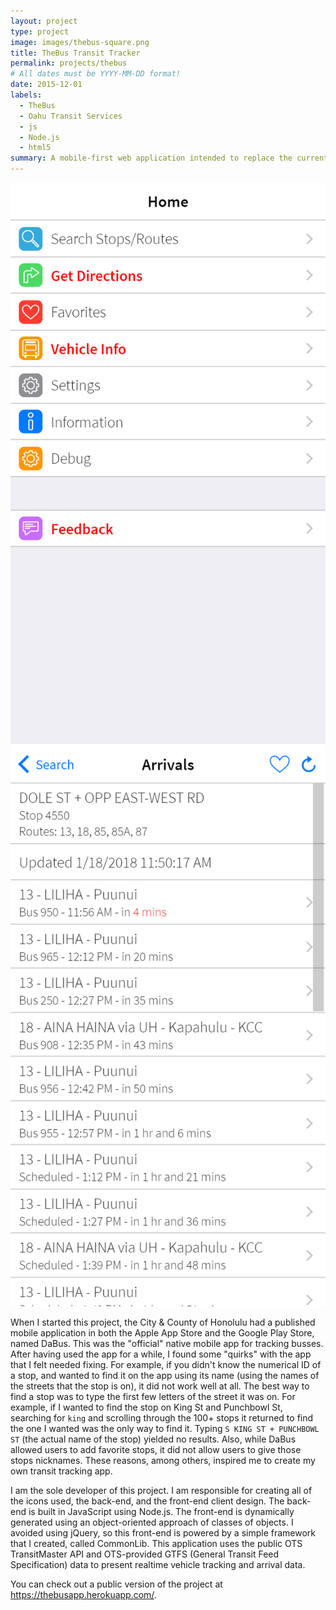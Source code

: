 ```yaml
---
layout: project
type: project
image: images/thebus-square.png
title: TheBus Transit Tracker
permalink: projects/thebus
# All dates must be YYYY-MM-DD format!
date: 2015-12-01
labels:
  - TheBus
  - Oahu Transit Services
  - js
  - Node.js
  - html5
summary: A mobile-first web application intended to replace the current City & County of Honolulu "DaBus" and "DaBus2" mobile apps. This application presents realtime tracking information for TheBus vehicles.
---
```


<div class="ui medium rounded images">
  <img class="ui image" src="../images/thebus-sample-1.png">
  <img class="ui image" src="../images/thebus-sample-2.png">
</div>

When I started this project, the City & County of Honolulu had a published mobile application in both the Apple App Store and the Google Play Store, named DaBus. This was the "official" native mobile app for tracking busses. After having used the app for a while, I found some "quirks" with the app that I felt needed fixing. For example, if you didn't know the numerical ID of a stop, and wanted to find it on the app using its name (using the names of the streets that the stop is on), it did not work well at all. The best way to find a stop was to type the first few letters of the street it was on. For example, if I wanted to find the stop on King St and Punchbowl St, searching for `king` and scrolling through the 100+ stops it returned to find the one I wanted was the only way to find it. Typing `S KING ST + PUNCHBOWL ST` (the actual name of the stop) yielded no results. Also, while DaBus allowed users to add favorite stops, it did not allow users to give those stops nicknames. These reasons, among others, inspired me to create my own transit tracking app.

I am the sole developer of this project. I am responsible for creating all of the icons used, the back-end, and the front-end client design. The back-end is built in JavaScript using Node.js. The front-end is dynamically generated using an object-oriented approach of classes of objects. I avoided using jQuery, so this front-end is powered by a simple framework that I created, called CommonLib. This application uses the public OTS TransitMaster API and OTS-provided GTFS (General Transit Feed Specification) data to present realtime vehicle tracking and arrival data.

You can check out a public version of the project at https://thebusapp.herokuapp.com/.
